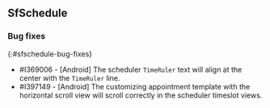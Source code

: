 ## SfSchedule

### Bug fixes
{:#sfschedule-bug-fixes}

* \#I369006 - [Android] The scheduler `TimeRuler` text will align at the center with the `TimeRuler` line.
* \#I397149 - [Android] The customizing appointment template with the horizontal scroll view will scroll correctly in the scheduler timeslot views.
